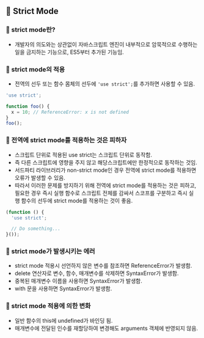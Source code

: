 ## 📌 Strict Mode

### 📌 strict mode란? 

- 개발자의 의도와는 상관없이 자바스크립트 엔진이 내부적으로 암묵적으로 수행하는 일을 금지하는 기능으로, ES5부터 추가된 기능임.

### 📌 strict mode의 적용

- 전역의 선두 또는 함수 몸체의 선두에 `'use strict';`를 추가하면 사용할 수 있음.

```js
'use strict';

function foo() {
  x = 10; // ReferenceError: x is not defined
}
foo();
```

### 📌 전역에 strict mode를 적용하는 것은 피하자

- 스크립트 단위로 적용된 use strict는 스크립트 단위로 동작함.
- 즉 다른 스크립트에 영향을 주지 않고 해당스크립트에만 한정적으로 동작하는 것임. 
- 서드파티 라이브러리가 non-strict mode인 경우 전역에 strict mode를 적용하면 오류가 발생할 수 있음.
- 따라서 이러한 문제를 방지하기 위해 전역에 strict mode를 적용하는 것은 피하고, 필요한 경우 즉시 실행 함수로 스크립트 전체를 감싸서 스코프를 구분하고 즉시 실행 함수의 선두에 strict mode를 적용하는 것이 좋음.

```js
(function () {
  'use strict';

  // Do something...
}());
```

### 📌 strict mode가 발생시키는 에러

- strict mode 적용시 선언하지 않은 변수를 참조하면 ReferenceError가 발생함.
- delete 연산자로 변수, 함수, 매개변수를 삭제하면 SyntaxError가 발생함.
- 중복된 매개변수 이름을 사용하면 SyntaxError가 발생함.
- with 문을 사용하면 SyntaxError가 발생함.

### 📌 strict mode 적용에 의한 변화

- 일반 함수의 this에 undefined가 바인딩 됨.
- 매개변수에 전달된 인수를 재할당하여 변경해도 arguments 객체에 반영되지 않음.